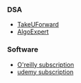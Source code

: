 ### DSA

- [TakeUForward](https://takeuforward.org/)
- [AlgoExpert](https://algoexpert.io/)

### Software
- [O'reilly subscription](https://www.oreilly.com/)
- [udemy subscription](https://www.udemy.com/) 

